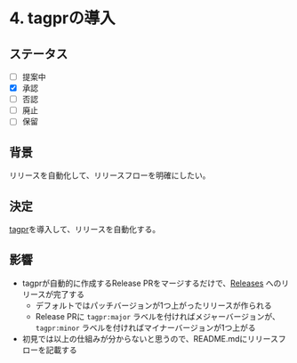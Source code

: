 # 4. tagprの導入

## ステータス

- [ ] 提案中
- [x] 承認
- [ ] 否認
- [ ] 廃止
- [ ] 保留

## 背景

リリースを自動化して、リリースフローを明確にしたい。

## 決定

[tagpr](https://github.com/Songmu/tagpr)を導入して、リリースを自動化する。

## 影響

- tagprが自動的に作成するRelease PRをマージするだけで、[Releases](https://github.com/route06/actions/releases) へのリリースが完了する
    - デフォルトではパッチバージョンが1つ上がったリリースが作られる
    - Release PRに `tagpr:major` ラベルを付ければメジャーバージョンが、`tagpr:minor` ラベルを付ければマイナーバージョンが1つ上がる
- 初見では以上の仕組みが分からないと思うので、README.mdにリリースフローを記載する
